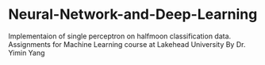 # Neural-Network-and-Deep-Learning
Implementaion of single perceptron on halfmoon classification data.
Assignments for Machine Learning course at Lakehead University By Dr. Yimin Yang
